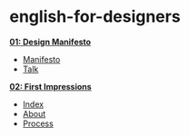 # english-for-designers

**[01: Design Manifesto](01-design-manifesto)**
- [Manifesto](01-design-manifesto/manifesto.md)
- [Talk](01-design-manifesto/manifesto.pdf)

**[02: First Impressions](02-first-impressions)**
- [Index](02-first-impressions/index.md)
- [About](02-first-impressions/about.md)
- [Process](02-first-impressions/process.md)
